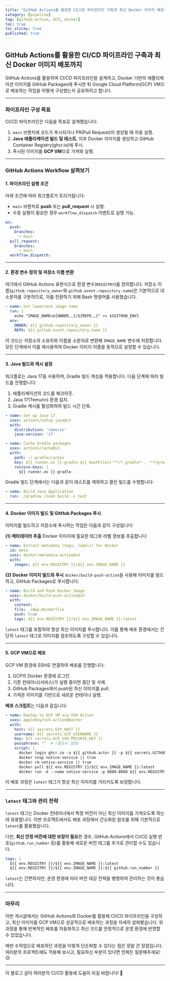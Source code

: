 ```yaml
---
title: "GitHub Actions를 활용한 CI/CD 파이프라인 구축과 최신 Docker 이미지 배포까지"
category: [pipeline]
tag: [github-action, GCP, docker]
toc: true
toc_sticky: true
published: true
---
```


## GitHub Actions를 활용한 CI/CD 파이프라인 구축과 최신 Docker 이미지 배포까지

GitHub Actions를 활용하여 CI/CD 파이프라인을 설계하고, Docker 기반의 애플리케이션 이미지를 GitHub Packages에 푸시한 뒤 Google Cloud Platform(GCP) VM으로 배포하는 작업을 어떻게 구성했는지 공유하려고 합니다.

---

### **파이프라인 구성 목표**

CI/CD 파이프라인은 다음을 목표로 설계했습니다:
1. `main` 브랜치에 코드가 푸시되거나 PR(Pull Request)이 생성될 때 자동 실행.
2. **Java 애플리케이션 빌드 및 테스트**, 이후 Docker 이미지를 생성하고 GitHub Container Registry(ghcr.io)에 푸시.
3. 푸시된 이미지를 **GCP VM**으로 가져와 실행.

---

### **GitHub Actions Workflow 살펴보기**

#### 1. **파이프라인 실행 조건**
아래 조건에 따라 워크플로가 트리거됩니다:
- `main` 브랜치로 **push** 또는 **pull_request** 시 실행.
- 수동 실행이 필요한 경우 `workflow_dispatch` 이벤트로 실행 가능.

```yaml
on:
  push:
    branches:
      - main
  pull_request:
    branches:
      - main
  workflow_dispatch:
```

---

#### 2. **환경 변수 정의 및 저장소 이름 변환**
여기에서 GitHub Actions 표현식으로 환경 변수(`REGISTRY`)를 정의합니다. 저장소 이름(`github.repository_owner`와 `github.event.repository.name`)은 기본적으로 대소문자를 구분하므로, 이를 전환하기 위해 Bash 명령어를 사용했습니다.

```yaml
- name: Set lowercase image name
  run: |
    echo "IMAGE_NAME=${OWNER,,}/${REPO,,}" >> ${GITHUB_ENV}
  env:
    OWNER: ${{ github.repository_owner }}
    REPO: ${{ github.event.repository.name }}
```

이 코드는 저장소의 소유자와 이름을 소문자로 변환해 `IMAGE_NAME` 변수에 저장합니다. 모든 단계에서 이를 재사용하여 Docker 이미지 이름을 동적으로 설정할 수 있습니다.

---

#### 3. **Java 빌드와 캐시 설정**
워크플로는 Java 17을 사용하며, Gradle 빌드 캐싱을 적용합니다. 다음 단계에 따라 빌드를 진행합니다:
1. 애플리케이션의 코드를 체크아웃.
2. Java 17(Temurin) 환경 설치.
3. Gradle 캐시를 활성화하여 빌드 시간 단축.

```yaml
- name: Set up Java 17
  uses: actions/setup-java@v3
  with:
    distribution: 'temurin'
    java-version: '17'

- name: Cache Gradle packages
  uses: actions/cache@v3
  with:
    path: ~/.gradle/caches
    key: ${{ runner.os }}-gradle-${{ hashFiles('**/*.gradle*', '**/gradle-wrapper.properties') }}
    restore-keys: |
      ${{ runner.os }}-gradle-
```

Gradle 빌드 단계에서는 다음과 같이 테스트를 제외하고 클린 빌드를 수행합니다:
```yaml
- name: Build Java Application
  run: ./gradlew clean build -x test
```

---

#### 4. **Docker 이미지 빌드 및 GitHub Packages 푸시**
이미지를 빌드하고 저장소에 푸시하는 작업은 다음과 같이 구성됩니다:

**(1) 메타데이터 추출**
Docker 이미지에 필요한 태그와 라벨 정보를 추출합니다:
```yaml
- name: Extract metadata (tags, labels) for Docker
  id: meta
  uses: docker/metadata-action@v4
  with:
    images: ${{ env.REGISTRY }}/${{ env.IMAGE_NAME }}
```

**(2) Docker 이미지 빌드와 푸시**
`docker/build-push-action`을 사용해 이미지를 빌드하고, GitHub Packages로 푸시합니다:
```yaml
- name: Build and Push Docker Image
  uses: docker/build-push-action@v5
  with:
    context: .
    file: ./App.Dockerfile
    push: true
    tags: ${{ env.REGISTRY }}/${{ env.IMAGE_NAME }}:latest
```
`latest` 태그를 포함하여 항상 최신 이미지를 푸시합니다. 이를 통해 배포 환경에서는 간단히 `latest` 태그로 이미지를 참조하도록 구성할 수 있습니다.

---

#### 5. **GCP VM으로 배포**
GCP VM 환경에 SSH로 연결하여 배포를 진행합니다:
1. GCP의 Docker 환경에 로그인.
2. 기존 컨테이너(서비스)가 실행 중이면 중단 및 삭제.
3. GitHub Packages에서 push된 최신 이미지를 pull.
4. 가져온 이미지를 기반으로 새로운 컨테이너 실행.

**배포 스크립트**는 다음과 같습니다:
```yaml
- name: Deploy to GCP VM via SSH Action
  uses: appleboy/ssh-action@master
  with:
    host: ${{ secrets.GCP_HOST }}
    username: ${{ secrets.GCP_USERNAME }}
    key: ${{ secrets.GCP_SSH_PRIVATE_KEY }}
    passphrase: ""  # (필요시 설정)
    script: |
      docker login ghcr.io -u ${{ github.actor }} -p ${{ secrets.GITHUB_TOKEN }}
      docker stop notice-service || true
      docker rm notice-service || true
      docker pull ${{ env.REGISTRY }}/${{ env.IMAGE_NAME }}:latest
      docker run -d --name notice-service -p 8080:8080 ${{ env.REGISTRY }}/${{ env.IMAGE_NAME }}:latest
```

이 배포 과정은 `latest` 태그가 항상 최신 이미지를 가리키도록 보장합니다.

---

### **`latest` 태그와 관리 전략**

`latest` 태그는 Docker 컨테이너에서 특정 버전이 아닌 최신 이미지를 가져오도록 하는 데 유용합니다. 이번 프로젝트에서도 배포 과정에서 간소화된 참조를 위해 기본적으로 `latest`를 활용했습니다.

다만, **최신 안정 버전에 대한 보장이 필요**한 경우, GitHub Actions에서 CI/CD 실행 번호(`github.run_number` 등)를 활용해 새로운 버전 태그를 추가로 관리할 수도 있습니다.

```yaml
tags: |
  ${{ env.REGISTRY }}/${{ env.IMAGE_NAME }}:latest
  ${{ env.REGISTRY }}/${{ env.IMAGE_NAME }}:${{ github.run_number }}
```

`latest`는 간편하지만, 운영 환경에 따라 버전 태깅 전략을 병행하여 관리하는 것이 좋습니다.

---

### **마무리**

이번 게시글에서는 GitHub Actions와 Docker를 활용해 CI/CD 파이프라인을 구성하고, 최신 이미지를 GCP VM으로 성공적으로 배포하는 과정을 자세히 살펴봤습니다. 위 과정을 통해 반복적인 배포를 자동화하고 최신 코드를 안정적으로 운영 환경에 반영할 수 있었습니다.

매번 수작업으로 배포하던 과정을 이렇게 단순화할 수 있다는 점은 정말 큰 장점입니다. 여러분의 프로젝트에도 적용해 보시고, 필요하신 부분이 있다면 언제든 질문해주세요! 😊

--- 

이 블로그 글이 여러분의 CI/CD 활용에 도움이 되길 바랍니다! 🚀